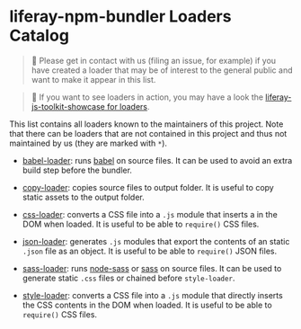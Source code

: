 # liferay-npm-bundler Loaders Catalog

> 👀 Please get in contact with us (filing an issue, for example) if you have
> created a loader that may be of interest to the general public and want to
> make it appear in this list.

> 👀 If you want to see loaders in action, you may have a look the
> [liferay-js-toolkit-showcase for loaders](https://github.com/izaera/liferay-js-toolkit-showcase/tree/loaders).

This list contains all loaders known to the maintainers of this project. Note
that there can be loaders that are not contained in this project and thus not
maintained by us (they are marked with `*`).

- [babel-loader](https://github.com/liferay/liferay-frontend-projects/tree/master/maintenance/projects/js-toolkit/packages/liferay-npm-bundler-loader-babel-loader):
  runs [babel](https://babeljs.io) on source files. It can be used to avoid an
  extra build step before the bundler.

- [copy-loader](https://github.com/liferay/liferay-frontend-projects/tree/master/maintenance/projects/js-toolkit/packages/liferay-npm-bundler-loader-copy-loader):
  copies source files to output folder. It is useful to copy static assets to
  the output folder.

- [css-loader](https://github.com/liferay/liferay-frontend-projects/tree/master/maintenance/projects/js-toolkit/packages/liferay-npm-bundler-loader-css-loader):
  converts a CSS file into a `.js` module that inserts a <link
  rel="stylesheet"> in the DOM when loaded. It is useful to be able to
  `require()` CSS files.

- [json-loader](https://github.com/liferay/liferay-frontend-projects/tree/master/maintenance/projects/js-toolkit/packages/liferay-npm-bundler-loader-json-loader):
  generates `.js` modules that export the contents of an static `.json` file as
  an object. It is useful to be able to `require()` JSON files.

- [sass-loader](https://github.com/liferay/liferay-frontend-projects/tree/master/maintenance/projects/js-toolkit/packages/liferay-npm-bundler-loader-sass-loader):
  runs [node-sass](https://www.npmjs.com/package/node-sass) or
  [sass](https://www.npmjs.com/package/sass) on source files. It can be used to
  generate static `.css` files or chained before `style-loader`.

- [style-loader](https://github.com/liferay/liferay-frontend-projects/tree/master/maintenance/projects/js-toolkit/packages/liferay-npm-bundler-loader-style-loader):
  converts a CSS file into a `.js` module that directly inserts the CSS
  contents in the DOM when loaded. It is useful to be able to `require()` CSS
  files.
